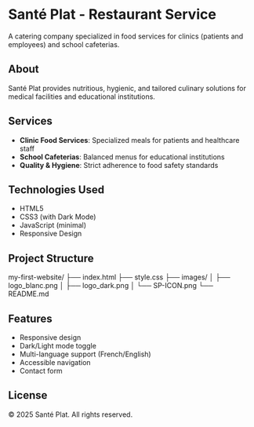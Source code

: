 # Santé Plat - Restaurant Service

A catering company specialized in food services for clinics (patients and employees) and school cafeterias.

## About

Santé Plat provides nutritious, hygienic, and tailored culinary solutions for medical facilities and educational institutions.

## Services

- **Clinic Food Services**: Specialized meals for patients and healthcare staff
- **School Cafeterias**: Balanced menus for educational institutions
- **Quality & Hygiene**: Strict adherence to food safety standards

## Technologies Used

- HTML5
- CSS3 (with Dark Mode)
- JavaScript (minimal)
- Responsive Design

## Project Structure
my-first-website/
├── index.html
├── style.css
├── images/
│ ├── logo_blanc.png
│ ├── logo_dark.png
│ └── SP-ICON.png
└── README.md


## Features

- Responsive design
- Dark/Light mode toggle
- Multi-language support (French/English)
- Accessible navigation
- Contact form

## License

© 2025 Santé Plat. All rights reserved.